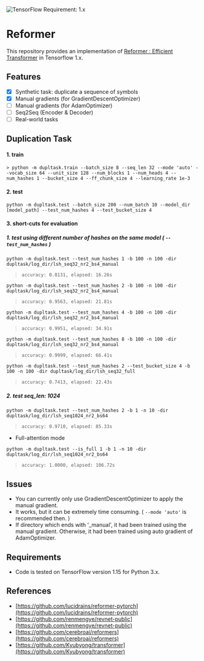 ![TensorFlow Requirement: 1.x](https://img.shields.io/badge/TensorFlow%20Requirement-1.x-brightgreen)

# Reformer 
This repository provides an implementation of [Reformer : Efficient Transformer](https://openreview.net/pdf?id=rkgNKkHtvB) in Tensorflow 1.x.

## Features
- [x] Synthetic task: duplicate a sequence of symbols 
- [x] Manual gradients (for GradientDescentOptimizer)
- [ ] Manual gradients (for AdamOptimizer)
- [ ] Seq2Seq (Encoder & Decoder)
- [ ] Real-world tasks

## Duplication Task
#### 1. train
```
> python -m dupltask.train --batch_size 8 --seq_len 32 --mode 'auto' --vocab_size 64 --unit_size 128 --num_blocks 1 --num_heads 4 --num_hashes 1 --bucket_size 4 --ff_chunk_size 4 --learning_rate 1e-3
```

#### 2. test
```
python -m dupltask.test --batch_size 200 --num_batch 10 --model_dir [model_path] --test_num_hashes 4 --test_bucket_size 4
```

#### 3. short-cuts for evaluation
##### 1. test using different number of hashes on the same model ( `--test_num_hashes` )
```
python -m dupltask.test --test_num_hashes 1 -b 100 -n 100 -dir dupltask/log_dir/lsh_seq32_nr2_bs4_manual
```
> `accuracy: 0.8131, elapsed: 16.26s`
```
python -m dupltask.test --test_num_hashes 2 -b 100 -n 100 -dir dupltask/log_dir/lsh_seq32_nr2_bs4_manual
```
> `accuracy: 0.9563, elapsed: 21.81s`
```
python -m dupltask.test --test_num_hashes 4 -b 100 -n 100 -dir dupltask/log_dir/lsh_seq32_nr2_bs4_manual
```
> `accuracy: 0.9951, elapsed: 34.91s`
```
python -m dupltask.test --test_num_hashes 8 -b 100 -n 100 -dir dupltask/log_dir/lsh_seq32_nr2_bs4_manual
```
> `accuracy: 0.9999, elapsed: 66.41s`
```
python -m dupltask.test --test_num_hashes 2 --test_bucket_size 4 -b 100 -n 100 -dir dupltask/log_dir/lsh_seq32_full
```
> `accuracy: 0.7413, elapsed: 22.43s`

##### 2. test seq_len: 1024
```
python -m dupltask.test --test_num_hashes 2 -b 1 -n 10 -dir dupltask/log_dir/lsh_seq1024_nr2_bs64
```
> `accuracy: 0.9710, elapsed: 85.33s`

* Full-attention mode
```
python -m dupltask.test --is_full 1 -b 1 -n 10 -dir dupltask/log_dir/lsh_seq1024_nr2_bs64
```
> `accuracy: 1.0000, elapsed: 106.72s`

## Issues
* You can currently only use GradientDescentOptimizer to apply the manual gradient.
* It works, but it can be extremely time consuming. ( `--mode 'auto'` is recommended then. )
* If directory which ends with '_manual', it had been trained using the manual gradient. Otherwise, it had been trained using auto gradient of AdamOptimizer.

## Requirements
* Code is tested on TensorFlow version 1.15 for Python 3.x.

## References
- [https://github.com/lucidrains/reformer-pytorch](https://github.com/lucidrains/reformer-pytorch)
- [https://github.com/renmengye/revnet-public](https://github.com/renmengye/revnet-public)
- [https://github.com/cerebroai/reformers](https://github.com/cerebroai/reformers)
- [https://github.com/Kyubyong/transformer](https://github.com/Kyubyong/transformer)